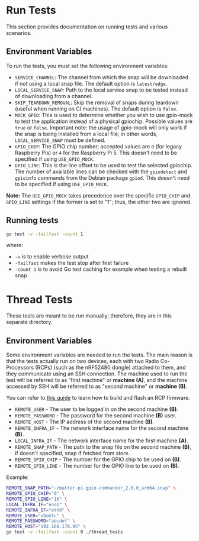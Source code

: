 # Run Tests

This section provides documentation on running tests and various scenarios.

## Environment Variables

To run the tests, you must set the following environment variables:

- `SERVICE_CHANNEL`: The channel from which the snap will be downloaded if not using a local snap file. The default option is `latest/edge`.
- `LOCAL_SERVICE_SNAP`: Path to the local service snap to be tested instead of downloading from a channel.
- `SKIP_TEARDOWN_REMOVAL`: Skip the removal of snaps during teardown (useful when running on CI machines). The default option is `false`.
- `MOCK_GPIO`: This is used to determine whether you wish to use gpio-mock to test the application instead of a physical gpiochip. Possible values are `true` or `false`. Important note: the usage of gpio-mock will only work if the snap is being installed from a local file; in other words, `LOCAL_SERVICE_SNAP` must be defined.
- `GPIO_CHIP`: The GPIO chip number; accepted values are `0` (for legacy Raspberry Pis) or `4` for the Raspberry Pi 5. This doesn't need to be specified if using `USE_GPIO_MOCK`.
- `GPIO_LINE`: This is the line offset to be used to test the selected gpiochip. The number of available lines can be checked with the `gpiodetect` and `gpioinfo` commands from the Debian package `gpiod`. This doesn't need to be specified if using `USE_GPIO_MOCK`.

**Note:** The `USE_GPIO_MOCK` takes precedence over the specific `GPIO_CHIP` and `GPIO_LINE` settings if the former is set to "1"; thus, the other two are ignored.

## Running tests

```bash
go test -v -failfast -count 1
```

where:
- `-v` is to enable verbose output
- `-failfast` makes the test stop after first failure
- `-count 1` is to avoid Go test caching for example when testing a rebuilt snap

# Thread Tests

These tests are meant to be run manually; therefore, they are in this separate 
directory.

## Environment Variables

Some environment variables are needed to run the tests. The main reason is that
the tests actually run on two devices, each with two Radio Co-Processors (RCPs)
(such as the nRF52480 dongle) attached to them, and they communicate using an
SSH connection. The machine used to run the test will be referred to as
"first machine" or **machine (A)**, and the machine accessed by SSH will be
referred to as "second machine" or **machine (B)**.

You can refer to [this guide][openthread-border-router-snap-guide-url] to learn
how to build and flash an RCP firmware.

* `REMOTE_USER` - The user to be logged in on the second machine **(B)**.
* `REMOTE_PASSWORD` - The password for the second machine **(B)** user.
* `REMOTE_HOST` - The IP address of the second machine **(B)**.
* `REMOTE_INFRA_IF` - The network interface name for the second machine **(B)**.
* `LOCAL_INFRA_IF` - The network interface name for the first machine **(A)**.
* `REMOTE_SNAP_PATH` - The path to the snap file on the second machine **(B)**,
if doesn't specified, snap if fetched from store.
* `REMOTE_GPIO_CHIP` - The number for the GPIO chip to be used on **(B)**.
* `REMOTE_GPIO_LINE` - The number for the GPIO line to be used on **(B)**.

Example:

```bash
REMOTE_SNAP_PATH="~/matter-pi-gpio-commander_2.0.0_arm64.snap" \
REMOTE_GPIO_CHIP="0" \
REMOTE_GPIO_LINE="16" \
LOCAL_INFRA_IF="eno1" \
REMOTE_INFRA_IF="eth0" \
REMOTE_USER="ubuntu" \
REMOTE_PASSWORD="abcdef" \
REMOTE_HOST="192.168.178.95" \
go test -v -failfast -count 0 ./thread_tests
```

[openthread-border-router-snap-guide-url]: https://github.com/canonical/openthread-border-router-snap/wiki/Setup-OpenThread-Border-Router-with-nRF52840-Dongle#build-and-flash-rcp-firmware-on-nrf52480-dongle